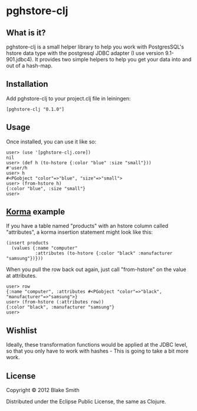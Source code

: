 # pghstore-clj

## What is it?

pghstore-clj is a small helper library to help you work with PostgresSQL's hstore data type with the postgresql JDBC adapter (I use version 9.1-901.jdbc4). It provides two simple helpers to help you get your data into and out of a hash-map.

## Installation

Add pghstore-clj to your project.clj file in leiningen:

    [pghstore-clj "0.1.0"]

## Usage

Once installed, you can use it like so:

    user> (use '[pghstore-clj.core])
    nil
    user> (def h (to-hstore {:color "blue" :size "small"}))
    #'user/h
    user> h
    #<PGobject "color"=>"blue", "size"=>"small">
    user> (from-hstore h)
    {:color "blue", :size "small"}
    user>

## [Korma](http://sqlkorma.com/) example

If you have a table named "products" with an hstore column called "attributes", a korma insertion statement might look like this:

    (insert products
      (values {:name "computer"
               :attributes (to-hstore {:color "black" :manufacturer "samsung"})}))

When you pull the row back out again, just call "from-hstore" on the value at attributes.

    user> row
    {:name "computer", :attributes #<PGobject "color"=>"black", "manufacturer"=>"samsung">}
    user> (from-hstore (:attributes row))
    {:color "black", :manufacturer "samsung"}
    user>

## Wishlist

Ideally, these transformation functions would be applied at the JDBC level, so that you only have to work with hashes - This is going to take a bit more work.

## License

Copyright © 2012 Blake Smith

Distributed under the Eclipse Public License, the same as Clojure.

